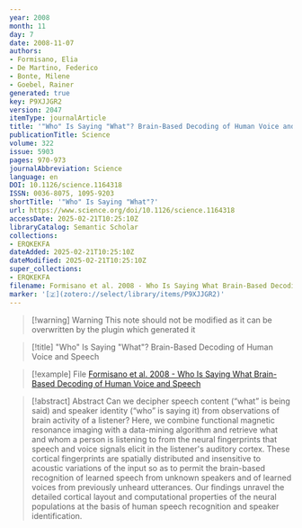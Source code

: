 ```yaml
---
year: 2008
month: 11
day: 7
date: 2008-11-07
authors:
- Formisano, Elia
- De Martino, Federico
- Bonte, Milene
- Goebel, Rainer
generated: true
key: P9XJJGR2
version: 2047
itemType: journalArticle
title: '"Who" Is Saying "What"? Brain-Based Decoding of Human Voice and Speech'
publicationTitle: Science
volume: 322
issue: 5903
pages: 970-973
journalAbbreviation: Science
language: en
DOI: 10.1126/science.1164318
ISSN: 0036-8075, 1095-9203
shortTitle: '"Who" Is Saying "What"?'
url: https://www.science.org/doi/10.1126/science.1164318
accessDate: 2025-02-21T10:25:10Z
libraryCatalog: Semantic Scholar
collections:
- ERQKEKFA
dateAdded: 2025-02-21T10:25:10Z
dateModified: 2025-02-21T10:25:10Z
super_collections:
- ERQKEKFA
filename: Formisano et al. 2008 - Who Is Saying What Brain-Based Decoding of Human Voice and Speech
marker: '[🇿](zotero://select/library/items/P9XJJGR2)'
---
```



 > 
 > \[!warning\] Warning
 > This note should not be modified as it can be overwritten by the plugin which generated it

 > 
 > \[!title\] "Who" Is Saying "What"? Brain-Based Decoding of Human Voice and Speech

 > 
 > \[!example\] File
 > [Formisano et al. 2008 - Who Is Saying What Brain-Based Decoding of Human Voice and Speech](Formisano%20et%20al.%202008%20-%20Who%20Is%20Saying%20What%20Brain-Based%20Decoding%20of%20Human%20Voice%20and%20Speech.pdf)

 > 
 > \[!abstract\] Abstract
 > Can we decipher speech content (“what” is being said) and speaker identity (“who” is saying it) from observations of brain activity of a listener? Here, we combine functional magnetic resonance imaging with a data-mining algorithm and retrieve what and whom a person is listening to from the neural fingerprints that speech and voice signals elicit in the listener's auditory cortex. These cortical fingerprints are spatially distributed and insensitive to acoustic variations of the input so as to permit the brain-based recognition of learned speech from unknown speakers and of learned voices from previously unheard utterances. Our findings unravel the detailed cortical layout and computational properties of the neural populations at the basis of human speech recognition and speaker identification.
